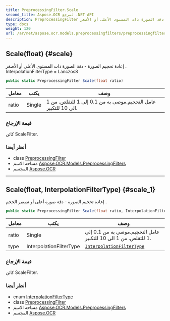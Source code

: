 ```yaml
---
title: PreprocessingFilter.Scale
second_title: Aspose.OCR لمرجع .NET API
description: PreprocessingFilter طريقة. إعادة تحجيم الصورة  دقة الصورة ذات المستوى الأعلى أو الأصغر . InterpolationFilterType  Lanczos8
type: docs
weight: 120
url: /ar/net/aspose.ocr.models.preprocessingfilters/preprocessingfilter/scale/
---
```

## Scale(float) {#scale}

إعادة تحجيم الصورة - دقة الصورة ذات المستوى الأعلى أو الأصغر . InterpolationFilterType = Lanczos8

```csharp
public static PreprocessingFilter Scale(float ratio)
```

| معامل | يكتب | وصف |
| --- | --- | --- |
| ratio | Single | عامل التحجيم.موصى به من 0.1 إلى 1 للتقلص. من 1 الى 10 للتكبير. |

### قيمة الإرجاع

كائن ScaleFilter.

### أنظر أيضا

* class [PreprocessingFilter](../)
* مساحة الاسم [Aspose.OCR.Models.PreprocessingFilters](../../preprocessingfilter/)
* المجسم [Aspose.OCR](../../../)

---

## Scale(float, InterpolationFilterType) {#scale_1}

إعادة تحجيم الصورة - دقة صورة أعلى أو تصغير الحجم .

```csharp
public static PreprocessingFilter Scale(float ratio, InterpolationFilterType type)
```

| معامل | يكتب | وصف |
| --- | --- | --- |
| ratio | Single | عامل التحجيم.موصى به من 0.1 إلى 1 للتقلص. من 1 الى 10 للتكبير. |
| type | InterpolationFilterType | [`InterpolationFilterType`](../../../aspose.ocr.filters/interpolationfiltertype/) |

### قيمة الإرجاع

كائن ScaleFilter.

### أنظر أيضا

* enum [InterpolationFilterType](../../../aspose.ocr.filters/interpolationfiltertype/)
* class [PreprocessingFilter](../)
* مساحة الاسم [Aspose.OCR.Models.PreprocessingFilters](../../preprocessingfilter/)
* المجسم [Aspose.OCR](../../../)


